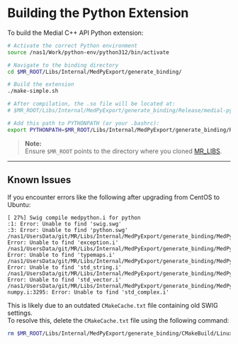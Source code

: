 # Building the Python Extension

To build the Medial C++ API Python extension:

```bash
# Activate the correct Python environment
source /nas1/Work/python-env/python312/bin/activate

# Navigate to the binding directory
cd $MR_ROOT/Libs/Internal/MedPyExport/generate_binding/

# Build the extension
./make-simple.sh

# After compilation, the .so file will be located at:
# $MR_ROOT/Libs/Internal/MedPyExport/generate_binding/Release/medial-python312

# Add this path to PYTHONPATH (or your .bashrc):
export PYTHONPATH=$MR_ROOT/Libs/Internal/MedPyExport/generate_binding/Release/medial-python312:$PYTHONPATH
```

> **Note:**  
> Ensure `$MR_ROOT` points to the directory where you cloned [MR_LIBS](https://github.com/Medial-EarlySign/MR_Libs).

---

## Known Issues

If you encounter errors like the following after upgrading from CentOS to Ubuntu:

```
[ 27%] Swig compile medpython.i for python
:1: Error: Unable to find 'swig.swg'
:3: Error: Unable to find 'python.swg'
/nas1/UsersData/git/MR/Libs/Internal/MedPyExport/generate_binding/MedPython/medpython.i:8: Error: Unable to find 'exception.i'
/nas1/UsersData/git/MR/Libs/Internal/MedPyExport/generate_binding/MedPython/medpython.i:9: Error: Unable to find 'typemaps.i'
/nas1/UsersData/git/MR/Libs/Internal/MedPyExport/generate_binding/MedPython/medpython.i:10: Error: Unable to find 'std_string.i'
/nas1/UsersData/git/MR/Libs/Internal/MedPyExport/generate_binding/MedPython/medpython.i:11: Error: Unable to find 'std_vector.i'
/nas1/UsersData/git/MR/Libs/Internal/MedPyExport/generate_binding/MedPython/medial-numpy.i:3295: Error: Unable to find 'std_complex.i'
```

This is likely due to an outdated `CMakeCache.txt` file containing old SWIG settings.  
To resolve this, delete the `CMakeCache.txt` file using the following command:

```bash
rm $MR_ROOT/Libs/Internal/MedPyExport/generate_binding/CMakeBuild/Linux/Release/CMakeCache.txt
```
